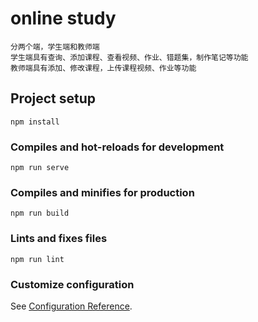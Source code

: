 # online study

```
分两个端，学生端和教师端
学生端具有查询、添加课程、查看视频、作业、错题集，制作笔记等功能
教师端具有添加、修改课程，上传课程视频、作业等功能
```

## Project setup
```
npm install
```

### Compiles and hot-reloads for development
```
npm run serve
```

### Compiles and minifies for production
```
npm run build
```

### Lints and fixes files
```
npm run lint
```

### Customize configuration
See [Configuration Reference](https://cli.vuejs.org/config/).

